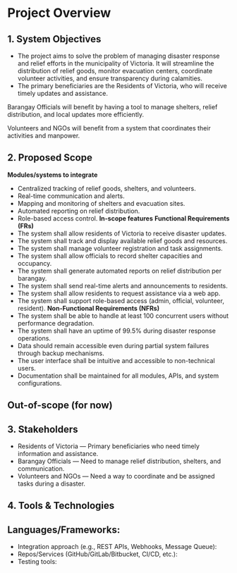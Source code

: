 # Project Overview
## 1. System Objectives
- The project aims to solve the problem of managing disaster response and relief efforts in the municipality of Victoria. It will streamline the distribution of relief goods, monitor evacuation centers, coordinate volunteer activities, and ensure transparency during calamities.
- The primary beneficiaries are the Residents of Victoria, who will receive timely updates and assistance.

Barangay Officials will benefit by having a tool to manage shelters, relief distribution, and local updates more efficiently.

Volunteers and NGOs will benefit from a system that coordinates their activities and manpower.

## 2. Proposed Scope
**Modules/systems to integrate**
- Centralized tracking of relief goods, shelters, and volunteers.
- Real-time communication and alerts.
- Mapping and monitoring of shelters and evacuation sites.
- Automated reporting on relief distribution.
- Role-based access control.
**In-scope features**
**Functional Requirements (FRs)**
- The system shall allow residents of Victoria to receive disaster updates.
- The system shall track and display available relief goods and resources.
- The system shall manage volunteer registration and task assignments.
- The system shall allow officials to record shelter capacities and occupancy.
- The system shall generate automated reports on relief distribution per barangay.
- The system shall send real-time alerts and announcements to residents.
- The system shall allow residents to request assistance via a web app.
- The system shall support role-based access (admin, official, volunteer, resident).
**Non-Functional Requirements (NFRs)**
- The system shall be able to handle at least 100 concurrent users without performance degradation.
- The system shall have an uptime of 99.5% during disaster response operations.
- Data should remain accessible even during partial system failures through backup mechanisms.
- The user interface shall be intuitive and accessible to non-technical users.
- Documentation shall be maintained for all modules, APIs, and system configurations.

**Out-of-scope (for now)**
- 

## 3. Stakeholders
- Residents of Victoria — Primary beneficiaries who need timely information and assistance.
- Barangay Officials — Need to manage relief distribution, shelters, and communication.
- Volunteers and NGOs — Need a way to coordinate and be assigned tasks during a disaster.

## 4. Tools & Technologies
**Languages/Frameworks:**
- 
- Integration approach (e.g., REST APIs, Webhooks, Message Queue):
- Repos/Services (GitHub/GitLab/Bitbucket, CI/CD, etc.):
- Testing tools:
